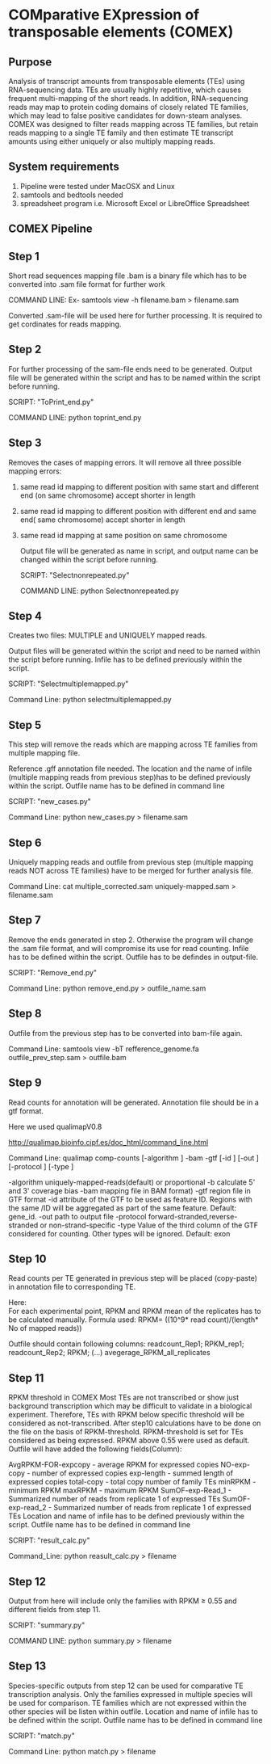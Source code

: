 COMparative EXpression of transposable elements (COMEX)
=====

Purpose
---

Analysis of transcript amounts from transposable elements (TEs) using RNA-sequencing data. TEs are usually highly repetitive, which causes frequent multi-mapping of the short reads. In addition, RNA-sequencing reads may map to protein coding domains of closely related TE families, which may lead to false positive candidates for down-steam analyses. COMEX was designed to filter reads mapping across TE families, but retain reads mapping to a single TE family and then estimate TE transcript amounts using either uniquely or also multiply mapping reads.

System requirements
---


1. Pipeline were tested under MacOSX and Linux
2. samtools and bedtools needed
3. spreadsheet program i.e. Microsoft Excel or LibreOffice Spreadsheet

COMEX Pipeline
---

Step 1
---

Short read sequences mapping file .bam is a binary file which has to be converted into .sam file format for further work

   COMMAND LINE: Ex- samtools view -h filename.bam > filename.sam

   Converted .sam-file will be used here for further processing. It is required to get cordinates for reads mapping.

Step 2
---

For further processing of the sam-file ends need to be generated. Output file will be generated within the script and has to be named within the script before running.

   SCRIPT: "ToPrint_end.py"

   COMMAND LINE: python toprint_end.py 

Step 3
---

Removes the cases of mapping errors. It will remove all three possible mapping errors: 

1. same read id mapping to different position with same start and different end (on same chromosome) accept shorter in length
2. same read id mapping to different position  with different end and same end( same chromosome) accept shorter in length
3. same read id mapping at same position on same chromosome

   Output file will be generated as name in script, and output name can be changed within the script before running.
 
   SCRIPT: "Selectnonrepeated.py"

   COMMAND LINE: python Selectnonrepeated.py

Step 4
---

Creates two files: MULTIPLE and UNIQUELY mapped reads.

Output files will be generated within the script and need to be named within the script before running. Infile has to be defined previously within the script.

   SCRIPT: "Selectmultiplemapped.py"

   Command Line: python selectmultiplemapped.py

Step 5
---

This step will remove the reads which are mapping across TE families from multiple mapping file.

Reference .gff annotation file needed. The location and the name of infile (multiple mapping reads from previous step)has to be defined previously within the script. Outfile name has to be defined in command line

   SCRIPT: "new_cases.py"

   Command Line: python new_cases.py > filename.sam

Step 6
---

Uniquely mapping reads and outfile from previous step (multiple mapping reads NOT across TE families) have to be merged for further analysis file. 

   Command Line: cat multiple_corrected.sam uniquely-mapped.sam > filename.sam

Step 7
---

Remove the ends generated in step 2. Otherwise the program will change the .sam file format, and will compromise its use for read counting. Infile has to be defined within the script. Outfile has to be defindes in output-file.
	
   SCRIPT: "Remove_end.py"

   Command Line: python remove_end.py > outfile_name.sam

Step 8
---

Outfile from the previous step has to be converted into bam-file again.

   Command Line: samtools view -bT refference_genome.fa outfile_prev_step.sam > outfile.bam

Step 9
---

Read counts for annotation will be generated. Annotation file should be in a gtf format.

   Here we used qualimapV0.8

   http://qualimap.bioinfo.cipf.es/doc_html/command_line.html

   Command Line: qualimap comp-counts [-algorithm <arg>] -bam <arg> -gtf <arg> [-id <arg>] [-out <arg>] [-protocol <arg>] [-type <arg>]
 
   -algorithm <arg>   uniquely-mapped-reads(default) or proportional
   -b                 calculate 5' and 3' coverage bias
   -bam <arg>         mapping file in BAM format)
   -gtf <arg>         region file in GTF format
   -id <arg>          attribute of the GTF to be used as feature ID. Regions with
                      the same /ID will be aggregated as part of the same feature.
                      Default: gene_id.
   -out <arg>         path to output file
   -protocol <arg>    forward-stranded,reverse-stranded or non-strand-specific
   -type <arg>        Value of the third column of the GTF considered for
                      counting. Other types will be ignored. Default: exon


Step 10
---

Read counts per TE generated in previous step will be placed (copy-paste) in annotation file to corresponding TE.

   Here:	
   For each experimental point, RPKM and RPKM mean of the replicates has to be calculated manually.
   Formula used: RPKM= ((10^9* read count)/(length* No of mapped reads))

   Outfile should contain following columns:
   readcount_Rep1; RPKM_rep1; readcount_Rep2; RPKM; (...) avegerage_RPKM_all_replicates

Step 11
---

RPKM threshold in COMEX
   Most TEs are not transcribed or show just background transcription which may be difficult to validate in a biological experiment. Therefore, TEs with RPKM below specific threshold will be considered as not-transcribed. After step10 calculations have to be done on the file on the basis of RPKM-threshold.
RPKM-threshold is set for TEs considered as being expressed. RPKM above 0.55 were used as default.
Outfile will have added the following fields(Column):

   AvgRPKM-FOR-expcopy - average RPKM for expressed copies
   NO-exp-copy			- number of expressed copies
   exp-length			- summed length of expressed copies
   total-copy			- total copy number of family TEs
   minRPKM				- minimum RPKM
   maxRPKM				- maximum RPKM
   SumOF-exp-Read_1	- Summarized number of reads from replicate 1 of expressed TEs
   SumOF-exp-read_2	- Summarized number of reads from replicate 1 of expressed TEs
   Location and name of infile has to be defined previously within the script. 
   Outfile name has to be defined in command line

   SCRIPT: "result_calc.py"

   Command_Line: python reasult_calc.py > filename


Step 12
---	

Output from here will include only the families with RPKM ≥ 0.55 and different fields from step 11.

   SCRIPT: "summary.py"

   COMMAND LINE: python summary.py > filename

Step 13
---	

Species-specific outputs from step 12 can be used for comparative TE transcription analysis. Only the families expressed in multiple species will be used for comparison. TE families which are not expressed within the other species will be listen within outfile. Location and name of infile has to be defined within the script. Outfile name has to be defined in command line

   SCRIPT: "match.py"

   Command Line: python match.py > filename






